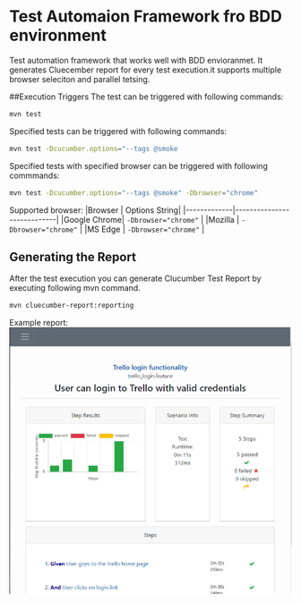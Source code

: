 # Test Automaion Framework fro BDD environment
Test automation framework that works well with BDD envioranmet. It generates Cluecember report for every test execution.it supports multiple browser seleciton and parallel tetsing.

##Execution Triggers
The test can be triggered with following commands:
```bash
mvn test
```


Specified tests can be triggered with following commands:
```bash
mvn test -Dcucumber.options="--tags @smoke
```

Specified tests with specified browser can be triggered with following commmands:
```bash
mvn test -Dcucumber.options="--tags @smoke" -Dbrowser="chrome"
```

Supported browser:
|Browser      |     Options String|
|-------------|----------------------------|
|Google Chrome|     `-Dbrowser="chrome"`   |
|Mozilla      |     `-Dbrowser="chrome"`   |
|MS Edge      |     `-Dbrowser="chrome"`   |


## Generating the Report
After the test execution you can generate Clucumber Test Report by executing following mvn command.
```bash
mvn cluecumber-report:reporting
```

Example report:
![screenshot](/images/MicrosoftTeams-image.png)



